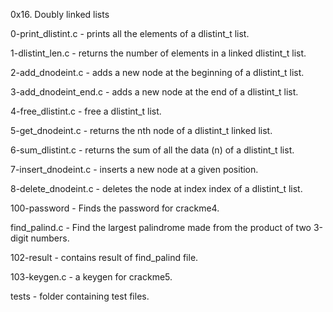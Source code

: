 0x16. Doubly linked lists

0-print_dlistint.c - prints all the elements of a dlistint_t list.

1-dlistint_len.c - returns the number of elements in a linked dlistint_t list.

2-add_dnodeint.c - adds a new node at the beginning of a dlistint_t list.

3-add_dnodeint_end.c - adds a new node at the end of a dlistint_t list.

4-free_dlistint.c - free a dlistint_t list.

5-get_dnodeint.c - returns the nth node of a dlistint_t linked list.

6-sum_dlistint.c -  returns the sum of all the data (n) of a dlistint_t list.

7-insert_dnodeint.c - inserts a new node at a given position.

8-delete_dnodeint.c - deletes the node at index index of a dlistint_t list.

100-password - Finds the password for crackme4.

find_palind.c - Find the largest palindrome made from the product of two
	      3-digit numbers.

102-result - contains result of find_palind file.

103-keygen.c - a keygen for crackme5.

tests - folder containing test files.